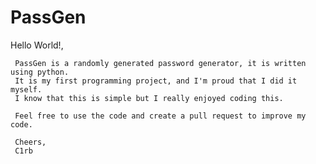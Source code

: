 # PassGen

Hello World!,

     PassGen is a randomly generated password generator, it is written using python. 
     It is my first programming project, and I'm proud that I did it myself.
     I know that this is simple but I really enjoyed coding this.
     
     Feel free to use the code and create a pull request to improve my code.
     
     Cheers,
     C1rb
